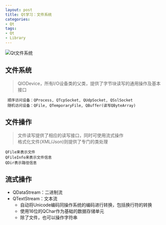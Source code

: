 ```yaml
---
layout: post
title: Qt学习：文件系统
categories:
- Qt
tags:
- Qt
- Library
---
```



![Qt文件系统](https://raw.githubusercontent.com/yangdw/yangdw.github.io/master/_images/qt-series/file_system.png "Qt文件系统")


## 文件系统
> QIODevice，所有I/O设备类的父类，提供了字节块读写的通用操作及基本接口


     顺序访问设备：QProcess, QTcpSocket, QUdpSocket, QSslSocket
     随机访问设备：QFile, QTemporaryFile, QBuffer(读写QByteArray)

## 文件操作
> 文件读写提供了相应的读写接口，同时可使用流式操作  
> 格式化文件(XML/Json)则提供了专门的类处理


    QFile来表示文件
	QFileInfo来表示文件信息
    QDir表示路径信息

## 流式操作
- QDataStream：二进制流
- QTextStream：文本流
	- 自动将Unicode编码同操作系统的编码进行转换，包括换行符的转换
	- 使用16位的QChar作为基础的数据存储单元
	- 除了文件，也可以操作字符串
